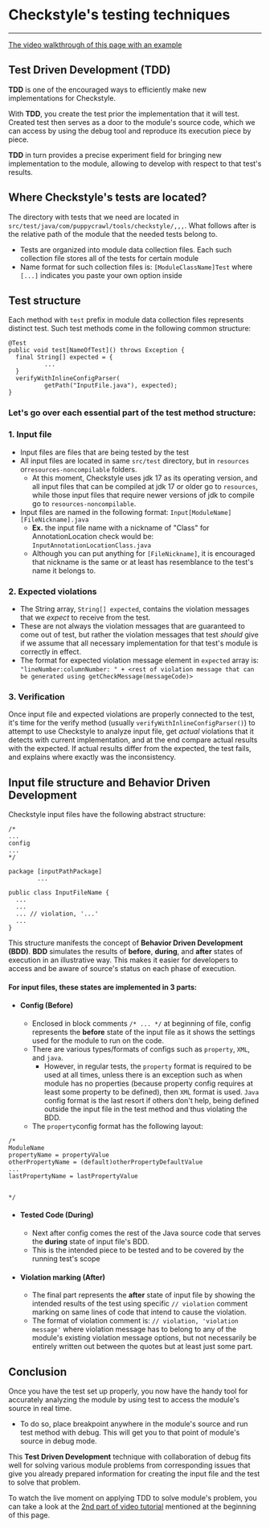 # Checkstyle's testing techniques

-----------
[The video walkthrough of this page with an example](https://youtu.be/CoMKo1X5daU?si=N9dvNW_sE83gHXKS)

## Test Driven Development (TDD)

**TDD** is one of the encouraged ways to efficiently make new implementations for Checkstyle.

With **TDD**, you create the test prior the implementation that it will test. Created test then
serves as a door to the module's source code, which we can access by using the debug tool and
reproduce its execution piece by piece. 

**TDD** in turn provides a precise experiment field for bringing new implementation to the module,
allowing to develop with respect to that test's results.

## Where Checkstyle's tests are located?

The directory with tests that we need are located in 
`src/test/java/com/puppycrawl/tools/checkstyle/,,,`. What follows after is the
relative path of the module that the needed tests belong to.

- Tests are organized into module data collection files. Each such collection file stores all 
of the tests for certain module
- Name format for such collection files is: `[ModuleClassName]Test` where `[...]` indicates you
paste your own option inside

## Test structure

Each method with `test` prefix in module data collection files represents distinct test. Such test
methods come in the following common structure:

```
@Test
public void test[NameOfTest]() throws Exception {
  final String[] expected = {
          ...
  }
  verifyWithInlineConfigParser(
          getPath("InputFile.java"), expected);
}
```

### Let's go over each essential part of the test method structure:

### 1. Input file
   - Input files are files that are being tested by the test
   - All input files are located in same `src/test`
directory, but in `resources` or`resources-noncompilable` folders.
     - At this moment, Checkstyle uses jdk 17 as its operating version, and all input files that
can be compiled at jdk 17 or older go to `resources`, while those input files that require newer
versions of jdk to compile go to `resources-noncompilable`.
   - Input files are named in the following format: `Input[ModuleName][FileNickname].java`
     - **Ex.** the input file name with a nickname of "Class" for AnnotationLocation check
would be: `InputAnnotationLocationClass.java`
     - Although you can put anything for `[FileNickname]`, it is encouraged
that nickname is the same or at least has resemblance to the test's name it belongs to.

### 2. Expected violations
- The String array, `String[] expected`, contains the violation messages that we *expect* to
receive from the test.
- These are not always the violation messages that are guaranteed
to come out of test, but rather the violation messages that test *should* give if we assume
that all necessary implementation for that test's module is correctly in effect.
- The format for expected violation message element in `expected` array is:\
`"lineNumber:columnNumber: " + <rest of violation message that can be generated using
getCheckMessage(messageCode)>`

### 3. Verification
Once input file and expected violations are properly connected to the test, it's time for the 
verify method (usually `verifyWithInlineConfigParser()`) to attempt to use Checkstyle to analyze
input file, get *actual* violations that it detects with current implementation, and at the end
compare actual results with the expected. If actual results differ from the expected, the test
fails, and explains where exactly was the inconsistency.


## Input file structure and Behavior Driven Development
Checkstyle input files have the following abstract structure:
```
/*
...
config
...
*/

package [inputPathPackage]
        ...

public class InputFileName {
  ...  
  ...
  ... // violation, '...'
  ...
}
```

This structure manifests the concept of **Behavior Driven Development (BDD)**. **BDD** simulates
the results of **before**, **during**, and **after** states of execution in an illustrative way.
This makes it easier for developers to access and be aware of source's status on each phase of
execution.

#### For input files, these states are implemented in 3 parts:
- #### Config (Before)
  - Enclosed in block comments `/* ... */` at beginning of file, config represents the **before**
state of the input file as it shows the settings used for the module to run on the code.
  - There are various types/formats of configs such as `property`, `XML`, and `java`. 
    - However, in regular tests, the `property` format is required to be used at all times, unless
there is an exception such as when module has no properties (because property config requires at 
least some property to be defined), then `XML` format is used. `Java` config format is the last 
resort if others don't help, being defined outside the input file in the test method and thus
violating the BDD.
  - The `property`config format has the following layout:
```
/*
ModuleName
propertyName = propertyValue
otherPropertyName = (default)otherPropertyDefaultValue
...
lastPropertyName = lastPropertyValue


*/
```
- #### Tested Code (During)
  - Next after config comes the rest of the Java source code that serves the **during** state of 
input file's BDD.
  - This is the intended piece to be tested and to be covered by the running test's scope
- #### Violation marking (After)
  - The final part represents the **after** state of input file by showing
the intended results of the test using specific `// violation` comment marking on same lines of 
code that intend to cause the violation.
  - The format of violation comment is: `// violation, 'violation message'` where violation message
has to belong to any of the module's existing violation message options, but not necessarily be 
entirely written out between the quotes but at least just some part.

## Conclusion
Once you have the test set up properly, you now have the handy tool for accurately analyzing
the module by using test to access the module's source in real time.

- To do so, place breakpoint anywhere in the module's source and run test method with debug.
This will get you to that point of module's source in debug mode.

This **Test Driven Development** technique with collaboration of debug fits well for solving
various module problems from corresponding issues that give you already prepared information for
creating the input file and the test to solve that problem.

To watch the live moment on applying TDD to solve module's problem, you can take a look at the
[2nd part of video tutorial](https://youtu.be/VnenZbbh1WU?si=wjNjKpMm9WyqQX1C) mentioned at the
beginning of this page.
